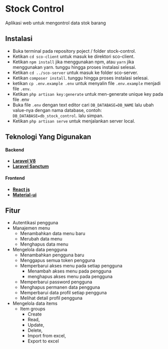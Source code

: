 # Stock Control
Aplikasi web untuk mengontrol data stok barang

## Instalasi
- Buka terminal pada repository poject / folder stock-control.
- Ketikan `cd sco-client` untuk masuk ke direktori sco-client.
- Ketikan `npm install` jika menggunakan npm, atau `yarn` jika menggunakan yarn. tunggu hingga proses instalasi selesai.
- Ketikan `cd ../sco-server` untuk masuk ke folder sco-server.
- Ketikan `composer install`. tunggu hingga proses instalasi selesai.
- ketikan `cp .env.example .env` untuk menyalin file `.env.example` menjadi file `.env`.
- Ketikan `php artisan key:generate` untuk men-generate unique key pada file .env
- Buka file `.env` dengan text editor cari `DB_DATABASE=DB_NAME` lalu ubah value-nya dengan nama database, contoh: `DB_DATABASE=db_stock_control`. lalu simpan.
- Ketikan `php artisan serve` untuk menjalankan server local.

## Teknologi Yang Digunakan
#### Backend
- **[Laravel V8](https://laravel.com/docs/8.x)**
- **[Laravel Sanctum](https://laravel.com/docs/8.x/sanctum)** 
#### Frontend
- **[React js](https://reactjs.org/)**
- **[Material-ui](https://material-ui.com/)**

## Fitur
- Autentikasi pengguna
- Manajemen menu
  - Menambahkan data menu baru
  - Merubah data menu
  - Menghapus data menu
- Mengelola data pengguna
  - Menambahkan pengguna baru
  - Menggapus semua token pengguna
  - Memperbarui akses menu pada setiap pengguna
    - Menambah akses menu pada pengguna
    - menghapus akses menu pada pengguna  
  - Memperbarui password pengguna
  - Menghapus permanen data pengguna
  - Memperbarui data profil setiap pengguna
  - Melihat detail profil pengguna
- Mengelola data items
  - Item groups
    - Create
    - Read,
    - Update,
    - Delete,
    - Import from excel,
    - Export to excel
